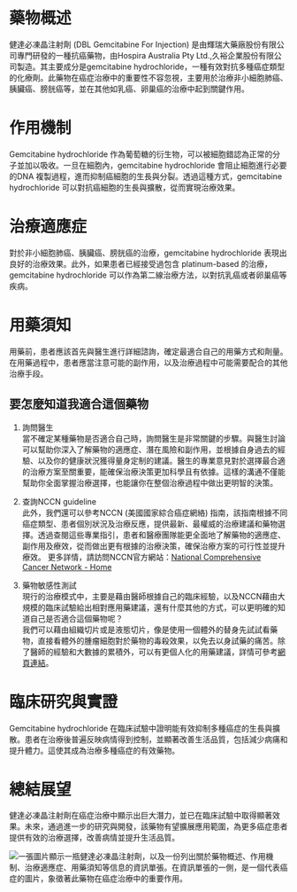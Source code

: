 # 藥物概述

健達必凍晶注射劑 (DBL Gemcitabine For Injection) 是由輝瑞大藥廠股份有限公司專門研發的一種抗癌藥物，由Hospira Australia Pty Ltd.,久裕企業股份有限公司製造。其主要成分是gemcitabine hydrochloride，一種有效對抗多種癌症類型的化療劑。此藥物在癌症治療中的重要性不容忽視，主要用於治療非小細胞肺癌、胰臟癌、膀胱癌等，並在其他如乳癌、卵巢癌的治療中起到關鍵作用。

# 作用機制

Gemcitabine hydrochloride 作為葡萄糖的衍生物，可以被細胞錯認為正常的分子並加以吸收。一旦在細胞內，gemcitabine hydrochloride 會阻止細胞進行必要的DNA 複製過程，進而抑制癌細胞的生長與分裂。透過這種方式，gemcitabine hydrochloride 可以對抗癌細胞的生長與擴散，從而實現治療效果。

# 治療適應症

對於非小細胞肺癌、胰臟癌、膀胱癌的治療，gemcitabine hydrochloride 表現出良好的治療效果。此外，如果患者已經接受過包含 platinum-based 的治療，gemcitabine hydrochloride 可以作為第二線治療方法，以對抗乳癌或者卵巢癌等疾病。

# 用藥須知

用藥前，患者應該首先與醫生進行詳細諮詢，確定最適合自己的用藥方式和劑量。在用藥過程中，患者應當注意可能的副作用，以及治療過程中可能需要配合的其他治療手段。

## 要怎麼知道我適合這個藥物 

1. 詢問醫生  
當不確定某種藥物是否適合自己時，詢問醫生是非常關鍵的步驟。與醫生討論可以幫助你深入了解藥物的適應症、潛在風險和副作用，並根據自身過去的經驗、以及你的健康狀況獲得量身定制的建議。醫生的專業意見對於選擇最合適的治療方案至關重要，能確保治療決策更加科學且有依據。這樣的溝通不僅能幫助你全面掌握治療選擇，也能讓你在整個治療過程中做出更明智的決策。 

2. 查詢NCCN guideline  
此外，我們還可以參考NCCN (美國國家綜合癌症網絡) 指南，該指南根據不同癌症類型、患者個別狀況及治療反應，提供最新、最權威的治療建議和藥物選擇。透過查閱這些專業指引，患者和醫療團隊能更全面地了解藥物的適應症、副作用及療效，從而做出更有根據的治療決策，確保治療方案的可行性並提升療效。 
更多詳情，請訪問NCCN官方網站：[National Comprehensive Cancer Network - Home](https://www.nccn.org/)

3. 藥物敏感性測試  
現行的治療模式中，主要是藉由醫師根據自己的臨床經驗，以及NCCN藉由大規模的臨床試驗給出相對應用藥建議，還有什麼其他的方式，可以更明確的知道自己是否適合這個藥物呢？   
我們可以藉由組織切片或是液態切片，像是使用一個體外的替身先試試看藥物，直接看體外的腫瘤細胞對於藥物的毒殺效果，以免去以身試藥的痛苦。除了醫師的經驗和大數據的累積外，可以有更個人化的用藥建議，詳情可參考[網頁連結](https://info.cancerfree.io/)。

# 臨床研究與實證

Gemcitabine hydrochloride 在臨床試驗中證明能有效抑制多種癌症的生長與擴散。患者在治療後普遍反映病情得到控制，並顯著改善生活品質，包括減少病痛和提升體力。這使其成為治療多種癌症的有效藥物。

# 總結展望

健達必凍晶注射劑在癌症治療中顯示出巨大潛力，並已在臨床試驗中取得顯著效果。未來，通過進一步的研究與開發，該藥物有望擴展應用範圍，為更多癌症患者提供有效的治療選擇，改善病情並提升生活品質。

![一張圖片顯示一瓶健達必凍晶注射劑，以及一份列出關於藥物概述、作用機制、治療適應症、用藥須知等信息的資訊單張。在資訊單張的一側，是一個代表癌症的圖片，象徵著此藥物在癌症治療中的重要作用。](None)